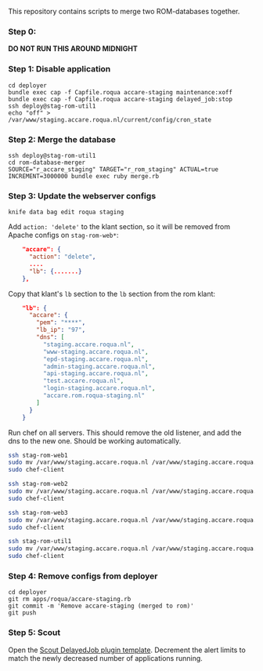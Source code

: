 This repository contains scripts to merge two ROM-databases together.

### Step 0:

**DO NOT RUN THIS AROUND MIDNIGHT**

### Step 1: Disable application

```
cd deployer
bundle exec cap -f Capfile.roqua accare-staging maintenance:xoff
bundle exec cap -f Capfile.roqua accare-staging delayed_job:stop
ssh deploy@stag-rom-util1
echo "off" > /var/www/staging.accare.roqua.nl/current/config/cron_state
```

### Step 2: Merge the database

```
ssh deploy@stag-rom-util1
cd rom-database-merger
SOURCE="r_accare_staging" TARGET="r_rom_staging" ACTUAL=true INCREMENT=3000000 bundle exec ruby merge.rb
```

### Step 3: Update the webserver configs

```
knife data bag edit roqua staging
```

Add `action: 'delete'` to the klant section, so it will be removed from Apache configs on `stag-rom-web*`:

```json
    "accare": {
      "action": "delete",
      ....
      "lb": {.......}
    },
```

Copy that klant's `lb` section to the `lb` section from the rom klant:

```json
    "lb": {
      "accare": {
        "pem": "****",
        "lb_ip": "97",
        "dns": [
          "staging.accare.roqua.nl",
          "www-staging.accare.roqua.nl",
          "epd-staging.accare.roqua.nl",
          "admin-staging.accare.roqua.nl",
          "api-staging.accare.roqua.nl",
          "test.accare.roqua.nl",
          "login-staging.accare.roqua.nl",
          "accare.rom.roqua-staging.nl"
        ]
      }
    }
```

Run chef on all servers. This should remove the old listener, and add the dns to the new one. Should be working automatically.

```bash
ssh stag-rom-web1
sudo mv /var/www/staging.accare.roqua.nl /var/www/staging.accare.roqua.nl.disabled
sudo chef-client

ssh stag-rom-web2
sudo mv /var/www/staging.accare.roqua.nl /var/www/staging.accare.roqua.nl.disabled
sudo chef-client

ssh stag-rom-web3
sudo mv /var/www/staging.accare.roqua.nl /var/www/staging.accare.roqua.nl.disabled
sudo chef-client

ssh stag-rom-util1
sudo mv /var/www/staging.accare.roqua.nl /var/www/staging.accare.roqua.nl.disabled
sudo chef-client
```

### Step 4: Remove configs from deployer

```
cd deployer
git rm apps/roqua/accare-staging.rb
git commit -m 'Remove accare-staging (merged to rom)'
git push
```

### Step 5: Scout

Open the [Scout DelayedJob plugin template](https://scoutapp.com/roqua/roles/139301/plugin_templates/294271/trigger_templates). Decrement the alert limits to match the newly decreased number of applications running.
